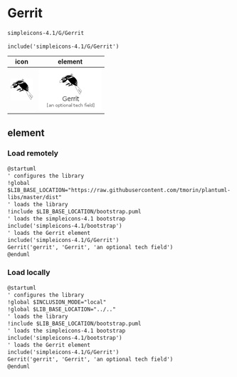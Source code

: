 # Gerrit

```text
simpleicons-4.1/G/Gerrit
```

```text
include('simpleicons-4.1/G/Gerrit')
```

|icon|element|
|---|---|
|![](Gerrit.png)|![](Gerrit.element.png)|



## element
### Load remotely
```plantuml
@startuml
' configures the library
!global $LIB_BASE_LOCATION="https://raw.githubusercontent.com/tmorin/plantuml-libs/master/dist"
' loads the library
!include $LIB_BASE_LOCATION/bootstrap.puml
' loads the simpleicons-4.1 bootstrap
include('simpleicons-4.1/bootstrap')
' loads the Gerrit element
include('simpleicons-4.1/G/Gerrit')
Gerrit('gerrit', 'Gerrit', 'an optional tech field')
@enduml
```
### Load locally
```plantuml
@startuml
' configures the library
!global $INCLUSION_MODE="local"
!global $LIB_BASE_LOCATION="../.."
' loads the library
!include $LIB_BASE_LOCATION/bootstrap.puml
' loads the simpleicons-4.1 bootstrap
include('simpleicons-4.1/bootstrap')
' loads the Gerrit element
include('simpleicons-4.1/G/Gerrit')
Gerrit('gerrit', 'Gerrit', 'an optional tech field')
@enduml
```

